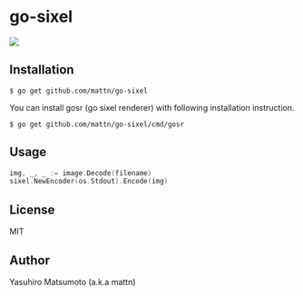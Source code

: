# go-sixel

![](http://go-gyazo.appspot.com/75ec3ce96dfc573e.png)

## Installation

```
$ go get github.com/mattn/go-sixel
```

You can install gosr (go sixel renderer) with following installation instruction.

```
$ go get github.com/mattn/go-sixel/cmd/gosr
```

## Usage

```go
img, _, _ := image.Decode(filename)
sixel.NewEncoder(os.Stdout).Encode(img)
```

## License

MIT

## Author

Yasuhiro Matsumoto (a.k.a mattn)
